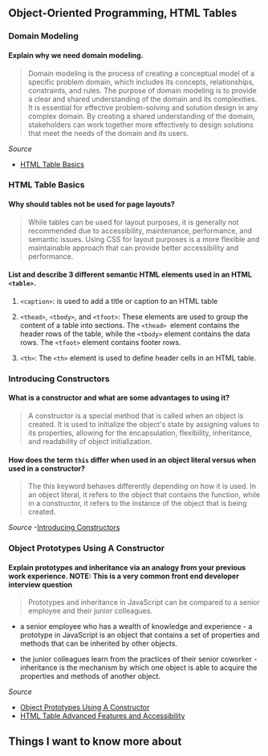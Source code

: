 ## Object-Oriented Programming, HTML Tables

### Domain Modeling

#### Explain why we need domain modeling.
> Domain modeling is the process of creating a conceptual model of a specific problem domain, which includes its concepts, relationships, constraints, and rules. The purpose of domain modeling is to provide a clear and shared understanding of the domain and its complexities. It is essential for effective problem-solving and solution design in any complex domain. By creating a shared understanding of the domain, stakeholders can work together more effectively to design solutions that meet the needs of the domain and its users.

*Source*
- [HTML Table Basics](https://developer.mozilla.org/en-US/docs/Learn/HTML/Tables/Basics)

### HTML Table Basics

#### Why should tables not be used for page layouts?
> While tables can be used for layout purposes, it is generally not recommended due to accessibility, maintenance, performance, and semantic issues. Using CSS for layout purposes is a more flexible and maintainable approach that can provide better accessibility and performance.

#### List and describe 3 different semantic HTML elements used in an HTML `<table>`.
1. `<caption>`: is used to add a title or caption to an HTML table

2. `<thead>`, `<tbody>`, and `<tfoot>`: These elements are used to group the content of a table into sections. The `<thead> `element contains the header rows of the table, while the `<tbody>` element contains the data rows. The `<tfoot>` element contains footer rows.

3. `<th>`: The `<th>` element is used to define header cells in an HTML table.

### Introducing Constructors

#### What is a constructor and what are some advantages to using it?
> A constructor is a special method that is called when an object is created. It is used to initialize the object's state by assigning values to its properties, allowing for the encapsulation, flexibility, inheritance, and readability of object initialization.

#### How does the term `this` differ when used in an object literal versus when used in a constructor?
> The this keyword behaves differently depending on how it is used. In an object literal, it refers to the object that contains the function, while in a constructor, it refers to the instance of the object that is being created.

*Source*
-[Introducing Constructors](https://developer.mozilla.org/en-US/docs/Learn/JavaScript/Objects/Basics#introducing_constructors)

### Object Prototypes Using A Constructor

#### Explain prototypes and inheritance via an analogy from your previous work experience. NOTE: This is a very common front end developer interview question

> Prototypes and inheritance in JavaScript can be compared to a senior employee and their junior colleagues. 
- a senior employee who has a wealth of knowledge and experience - a prototype in JavaScript is an object that contains a set of properties and methods that can be inherited by other objects.

- the junior colleagues learn from the practices of their senior coworker - inheritance is the mechanism by which one object is able to acquire the properties and methods of another object.

*Source*
- [Object Prototypes Using A Constructor](https://ui.dev/beginners-guide-to-javascript-prototype)
- [HTML Table Advanced Features and Accessibility](https://developer.mozilla.org/en-US/docs/Learn/HTML/Tables/Advanced)

## Things I want to know more about
